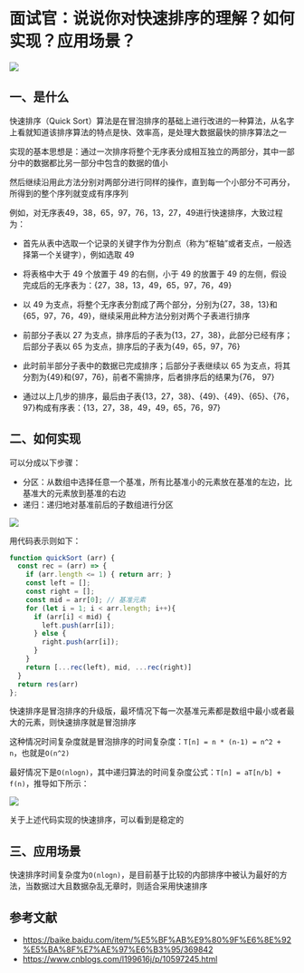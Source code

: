 # 面试官：说说你对快速排序的理解？如何实现？应用场景？



 

![](https://static.vue-js.com/bafae570-268a-11ec-8e64-91fdec0f05a1.png)

## 一、是什么

快速排序（Quick Sort）算法是在冒泡排序的基础上进行改进的一种算法，从名字上看就知道该排序算法的特点是快、效率高，是处理大数据最快的排序算法之一

实现的基本思想是：通过一次排序将整个无序表分成相互独立的两部分，其中一部分中的数据都比另一部分中包含的数据的值小

然后继续沿用此方法分别对两部分进行同样的操作，直到每一个小部分不可再分，所得到的整个序列就变成有序序列

例如，对无序表49，38，65，97，76，13，27，49进行快速排序，大致过程为：

- 首先从表中选取一个记录的关键字作为分割点（称为“枢轴”或者支点，一般选择第一个关键字），例如选取 49

- 将表格中大于 49 个放置于 49 的右侧，小于 49 的放置于 49 的左侧，假设完成后的无序表为：{27，38，13，49，65，97，76，49}

- 以 49 为支点，将整个无序表分割成了两个部分，分别为{27，38，13}和{65，97，76，49}，继续采用此种方法分别对两个子表进行排序

- 前部分子表以 27 为支点，排序后的子表为{13，27，38}，此部分已经有序；后部分子表以 65 为支点，排序后的子表为{49，65，97，76}

- 此时前半部分子表中的数据已完成排序；后部分子表继续以 65 为支点，将其分割为{49}和{97，76}，前者不需排序，后者排序后的结果为{76， 97}

- 通过以上几步的排序，最后由子表{13，27，38}、{49}、{49}、{65}、{76，97}构成有序表：{13，27，38，49，49，65，76，97}

  

## 二、如何实现

可以分成以下步骤：

- 分区：从数组中选择任意一个基准，所有比基准小的元素放在基准的左边，比基准大的元素放到基准的右边
- 递归：递归地对基准前后的子数组进行分区


![](https://www.runoob.com/wp-content/uploads/2019/03/quickSort.gif)

用代码表示则如下：

```js
function quickSort (arr) {
  const rec = (arr) => {
    if (arr.length <= 1) { return arr; }
    const left = [];
    const right = [];
    const mid = arr[0]; // 基准元素
    for (let i = 1; i < arr.length; i++){
      if (arr[i] < mid) {
        left.push(arr[i]);
      } else {
        right.push(arr[i]);
      }
    }
    return [...rec(left), mid, ...rec(right)]
  }
  return res(arr)
};
```

快速排序是冒泡排序的升级版，最坏情况下每一次基准元素都是数组中最小或者最大的元素，则快速排序就是冒泡排序

这种情况时间复杂度就是冒泡排序的时间复杂度：`T[n] = n * (n-1) = n^2 + n`，也就是`O(n^2)`

最好情况下是`O(nlogn)`，其中递归算法的时间复杂度公式：`T[n] = aT[n/b] + f(n)`，推导如下所示：

 

![](https://static.vue-js.com/b6019540-2b5e-11ec-8e64-91fdec0f05a1.png)

关于上述代码实现的快速排序，可以看到是稳定的


## 三、应用场景

快速排序时间复杂度为`O(nlogn)`，是目前基于比较的内部排序中被认为最好的方法，当数据过大且数据杂乱无章时，则适合采用快速排序

## 参考文献

- https://baike.baidu.com/item/%E5%BF%AB%E9%80%9F%E6%8E%92%E5%BA%8F%E7%AE%97%E6%B3%95/369842
- https://www.cnblogs.com/l199616j/p/10597245.html